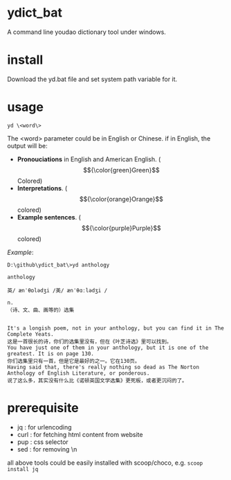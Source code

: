 # ydict_bat
A command line youdao dictionary tool under windows.

# install
Download the yd.bat file and set system path variable for it.

# usage
`yd \<word\>`

The \<word\> parameter could be in English or Chinese.
if in English, the output will be:

- <b>Pronouciations</b> in English and American English. ($${\color{green}Green}$$ Colored)
- <b>Interpretations</b>. ($${\color{orange}Orange}$$  colored)
- <b>Example sentences</b>. ($${\color{purple}Purple}$$  colored)  

*Example*:

```
D:\github\ydict_bat\>yd anthology

anthology

英/ ænˈθɒlədʒi /美/ ænˈθɑːlədʒi /

n.
（诗、文、曲、画等的）选集


It's a longish poem, not in your anthology, but you can find it in The Complete Yeats.
这是一首很长的诗，你们的选集里没有，但在《叶芝诗选》里可以找到。
You have just one of them in your anthology, but it is one of the greatest. It is on page 130.
你们选集里只有一首，但是它是最好的之一。它在130页。
Having said that, there's really nothing so dead as The Norton Anthology of English Literature, or ponderous.
说了这么多，其实没有什么比《诺顿英国文学选集》更死板，或者更沉闷的了。
```

# prerequisite

- jq : for urlencoding
- curl : for fetching html content from website
- pup : css selector
- sed : for removing \n<br />

all above tools could be easily installed with scoop/choco, e.g. `scoop install jq`
